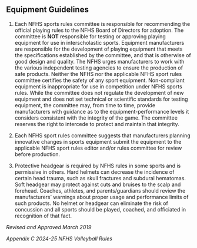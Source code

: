 <!-- Section: Equipment Guidelines -->
## Equipment Guidelines

1. Each NFHS sports rules committee is responsible for recommending the official playing rules to the NFHS Board of Directors for adoption. The committee is **NOT** responsible for testing or approving playing equipment for use in interscholastic sports. Equipment manufacturers are responsible for the development of playing equipment that meets the specifications established by the committee, and that is otherwise of good design and quality. The NFHS urges manufacturers to work with the various independent testing agencies to ensure the production of safe products. Neither the NFHS nor the applicable NFHS sport rules committee certifies the safety of any sport equipment. Non-compliant equipment is inappropriate for use in competition under NFHS sports rules. While the committee does not regulate the development of new equipment and does not set technical or scientific standards for testing equipment, the committee may, from time to time, provide manufacturers with guidance as to the equipment-performance levels it considers consistent with the integrity of the game. The committee reserves the right to intercede to protect and maintain that integrity.

2. Each NFHS sport rules committee suggests that manufacturers planning innovative changes in sports equipment submit the equipment to the applicable NFHS sport rules editor and/or rules committee for review before production.

3. Protective headgear is required by NFHS rules in some sports and is permissive in others. Hard helmets can decrease the incidence of certain head trauma, such as skull fractures and subdural hematomas. Soft headgear may protect against cuts and bruises to the scalp and forehead. Coaches, athletes, and parents/guardians should review the manufacturers’ warnings about proper usage and performance limits of such products. No helmet or headgear can eliminate the risk of concussion and all sports should be played, coached, and officiated in recognition of that fact.

*Revised and Approved March 2019*

*Appendix C 2024-25 NFHS Volleyball Rules*